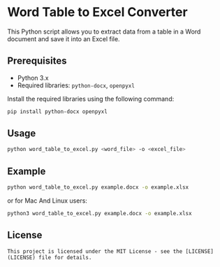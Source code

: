 # Word Table to Excel Converter

This Python script allows you to extract data from a table in a Word document and save it into an Excel file.

## Prerequisites

- Python 3.x
- Required libraries: `python-docx`, `openpyxl`

Install the required libraries using the following command:

```sh
pip install python-docx openpyxl
```

## Usage

```sh
python word_table_to_excel.py <word_file> -o <excel_file>
```

## Example

```sh  
python word_table_to_excel.py example.docx -o example.xlsx
```
or for Mac And Linux users:

```sh
python3 word_table_to_excel.py example.docx -o example.xlsx
```

## License  

```
This project is licensed under the MIT License - see the [LICENSE](LICENSE) file for details.
```



